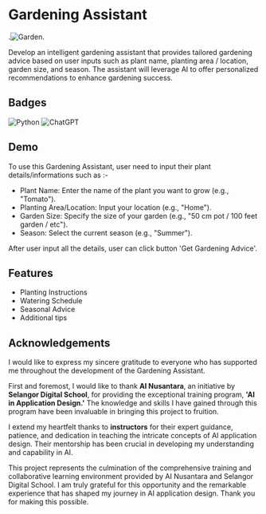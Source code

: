# Gardening Assistant
.![Garden](https://help.gardeningexpress.co.uk/wp-content/uploads/2023/03/gardening-tips-course-750px-1.jpg).

Develop an intelligent gardening assistant that provides tailored gardening advice based on user inputs such as plant name, planting area / location, garden size, and season. The assistant will leverage AI to offer personalized recommendations to enhance gardening success.


## Badges

![Python](https://img.shields.io/badge/python-3670A0?style=for-the-badge&logo=python&logoColor=ffdd54)
![ChatGPT](https://img.shields.io/badge/chatGPT-74aa9c?style=for-the-badge&logo=openai&logoColor=white)


## Demo

To use this Gardening Assistant, user need to input their plant details/informations such as :-

- Plant Name: Enter the name of the plant you want to grow (e.g., "Tomato").
- Planting Area/Location: Input your location (e.g., "Home").
- Garden Size: Specify the size of your garden (e.g., "50 cm pot / 100 feet garden / etc").
- Season: Select the current season (e.g., "Summer").

After user input all the details, user can click button 'Get Gardening Advice'.

## Features
- Planting Instructions
- Watering Schedule
- Seasonal Advice
- Additional tips

## Acknowledgements

I would like to express my sincere gratitude to everyone who has supported me throughout the development of the Gardening Assistant.

First and foremost, I would like to thank **AI Nusantara**, an initiative by **Selangor Digital School**, for providing the exceptional training program, **'AI in Application Design.'** The knowledge and skills I have gained through this program have been invaluable in bringing this project to fruition.

I extend my heartfelt thanks to **instructors** for their expert guidance, patience, and dedication in teaching the intricate concepts of AI application design. Their mentorship has been crucial in developing my understanding and capability in AI.

This project represents the culmination of the comprehensive training and collaborative learning environment provided by AI Nusantara and Selangor Digital School. I am truly grateful for this opportunity and the remarkable experience that has shaped my journey in AI application design. Thank you for making this possible.
